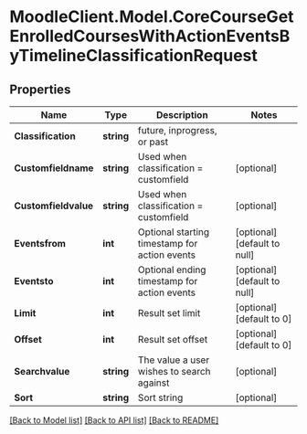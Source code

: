 # MoodleClient.Model.CoreCourseGetEnrolledCoursesWithActionEventsByTimelineClassificationRequest

## Properties

Name | Type | Description | Notes
------------ | ------------- | ------------- | -------------
**Classification** | **string** | future, inprogress, or past | 
**Customfieldname** | **string** | Used when classification &#x3D; customfield | [optional] 
**Customfieldvalue** | **string** | Used when classification &#x3D; customfield | [optional] 
**Eventsfrom** | **int** | Optional starting timestamp for action events | [optional] [default to null]
**Eventsto** | **int** | Optional ending timestamp for action events | [optional] [default to null]
**Limit** | **int** | Result set limit | [optional] [default to 0]
**Offset** | **int** | Result set offset | [optional] [default to 0]
**Searchvalue** | **string** | The value a user wishes to search against | [optional] 
**Sort** | **string** | Sort string | [optional] 

[[Back to Model list]](../README.md#documentation-for-models) [[Back to API list]](../README.md#documentation-for-api-endpoints) [[Back to README]](../README.md)

